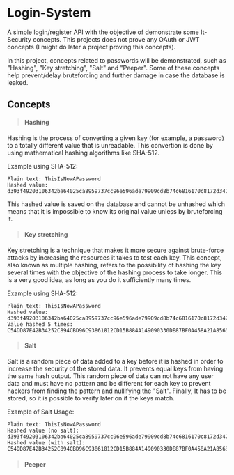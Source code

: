 # Login-System

A simple login/register API with the objective of demonstrate some It-Security concepts. This projects does not prove any OAuth or JWT concepts (I might do later a project proving this concepts).

In this project, concepts related to passwords will be demonstrated, such as "Hashing", "Key stretching", "Salt" and "Peeper". Some of these concepts help prevent/delay bruteforcing and further damage in case the database is leaked.

## Concepts

> #### Hashing

Hashing is the process of converting a given key (for example, a password) to a totally different value that is unreadable. This convertion is done by using mathematical hashing algorithms like SHA-512.

Example using SHA-512:

    Plain text: ThisIsNowAPassword
    Hashed value: d393f49203106342ba64025ca8959737cc96e596ade79909cd8b74c6816170c8172d3422d114cfe8c528e9f934800db43c0c19c423227a5ca516de5f230d27a8

This hashed value is saved on the database and cannot be unhashed which means that it is impossible to know its original value unless by bruteforcing it.

> #### Key stretching

Key stretching is a technique that makes it more secure against brute-force attacks by increasing the resources it takes to test each key.
This concept, also known as multiple hashing, refers to the possibility of hashing the key several times with the objective of the hashing process to take longer. This is a very good idea, as long as you do it sufficiently many times.

Example using SHA-512:

    Plain text: ThisIsNowAPassword
    Hashed value: d393f49203106342ba64025ca8959737cc96e596ade79909cd8b74c6816170c8172d3422d114cfe8c528e9f934800db43c0c19c423227a5ca516de5f230d27a8
    Value hashed 5 times: C54DD87E42B34252C894CBD96C93861812CD15B884A149090330DE87BF0A458A21A856383AC3E799E0596D915814B8F4A0B25DB69539315EFC36CD6B710B770A

> #### Salt

Salt is a random piece of data added to a key before it is hashed in order to increase the security of the stored data. It prevents equal keys from having the same hash output.  This random piece of data can not have any user data and must have no pattern and be different for each key to prevent hackers from finding the pattern and nullifying the "Salt". Finally, It has to be stored, so it is possible to verify later on if the keys match.

Example of Salt Usage:

    Plain text: ThisIsNowAPassword
    Hashed value (no salt): d393f49203106342ba64025ca8959737cc96e596ade79909cd8b74c6816170c8172d3422d114cfe8c528e9f934800db43c0c19c423227a5ca516de5f230d27a8
    Hashed value (with salt): C54DD87E42B34252C894CBD96C93861812CD15B884A149090330DE87BF0A458A21A856383AC3E799E0596D915814B8F4A0B25DB69539315EFC36CD6B710B770A

> #### Peeper

